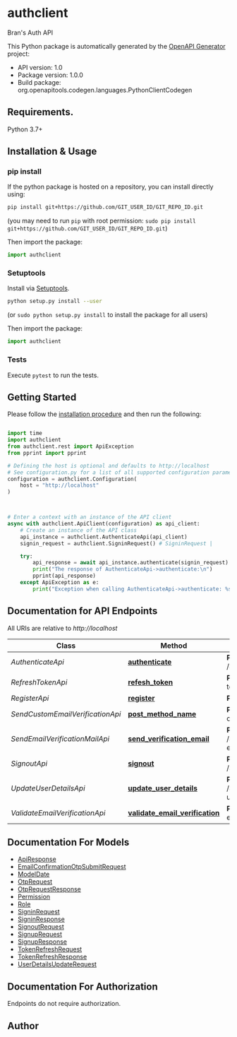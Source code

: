 # authclient
Bran's Auth API

This Python package is automatically generated by the [OpenAPI Generator](https://openapi-generator.tech) project:

- API version: 1.0
- Package version: 1.0.0
- Build package: org.openapitools.codegen.languages.PythonClientCodegen

## Requirements.

Python 3.7+

## Installation & Usage
### pip install

If the python package is hosted on a repository, you can install directly using:

```sh
pip install git+https://github.com/GIT_USER_ID/GIT_REPO_ID.git
```
(you may need to run `pip` with root permission: `sudo pip install git+https://github.com/GIT_USER_ID/GIT_REPO_ID.git`)

Then import the package:
```python
import authclient
```

### Setuptools

Install via [Setuptools](http://pypi.python.org/pypi/setuptools).

```sh
python setup.py install --user
```
(or `sudo python setup.py install` to install the package for all users)

Then import the package:
```python
import authclient
```

### Tests

Execute `pytest` to run the tests.

## Getting Started

Please follow the [installation procedure](#installation--usage) and then run the following:

```python

import time
import authclient
from authclient.rest import ApiException
from pprint import pprint

# Defining the host is optional and defaults to http://localhost
# See configuration.py for a list of all supported configuration parameters.
configuration = authclient.Configuration(
    host = "http://localhost"
)



# Enter a context with an instance of the API client
async with authclient.ApiClient(configuration) as api_client:
    # Create an instance of the API class
    api_instance = authclient.AuthenticateApi(api_client)
    signin_request = authclient.SigninRequest() # SigninRequest | 

    try:
        api_response = await api_instance.authenticate(signin_request)
        print("The response of AuthenticateApi->authenticate:\n")
        pprint(api_response)
    except ApiException as e:
        print("Exception when calling AuthenticateApi->authenticate: %s\n" % e)

```

## Documentation for API Endpoints

All URIs are relative to *http://localhost*

Class | Method | HTTP request | Description
------------ | ------------- | ------------- | -------------
*AuthenticateApi* | [**authenticate**](docs/AuthenticateApi.md#authenticate) | **POST** /api/v1/auth/public/authenticate | 
*RefreshTokenApi* | [**refesh_token**](docs/RefreshTokenApi.md#refesh_token) | **POST** /api/v1/auth/public/refresh-token | 
*RegisterApi* | [**register**](docs/RegisterApi.md#register) | **POST** /api/v1/auth/public/register | 
*SendCustomEmailVerificationApi* | [**post_method_name**](docs/SendCustomEmailVerificationApi.md#post_method_name) | **POST** /api/v1/auth/public/request-otp | 
*SendEmailVerificationMailApi* | [**send_verification_email**](docs/SendEmailVerificationMailApi.md#send_verification_email) | **POST** /api/v1/auth/authenticated/send-email-verification-mail | 
*SignoutApi* | [**signout**](docs/SignoutApi.md#signout) | **POST** /api/v1/auth/authenticated/logout | 
*UpdateUserDetailsApi* | [**update_user_details**](docs/UpdateUserDetailsApi.md#update_user_details) | **POST** /api/v1/auth/authenticated/update-user-details | 
*ValidateEmailVerificationApi* | [**validate_email_verification**](docs/ValidateEmailVerificationApi.md#validate_email_verification) | **POST** /api/v1/auth/public/validate-email-verification | 


## Documentation For Models

 - [ApiResponse](docs/ApiResponse.md)
 - [EmailConfirmationOtpSubmitRequest](docs/EmailConfirmationOtpSubmitRequest.md)
 - [ModelDate](docs/ModelDate.md)
 - [OtpRequest](docs/OtpRequest.md)
 - [OtpRequestResponse](docs/OtpRequestResponse.md)
 - [Permission](docs/Permission.md)
 - [Role](docs/Role.md)
 - [SigninRequest](docs/SigninRequest.md)
 - [SigninResponse](docs/SigninResponse.md)
 - [SignoutRequest](docs/SignoutRequest.md)
 - [SignupRequest](docs/SignupRequest.md)
 - [SignupResponse](docs/SignupResponse.md)
 - [TokenRefreshRequest](docs/TokenRefreshRequest.md)
 - [TokenRefreshResponse](docs/TokenRefreshResponse.md)
 - [UserDetailsUpdateRequest](docs/UserDetailsUpdateRequest.md)


<a id="documentation-for-authorization"></a>
## Documentation For Authorization

Endpoints do not require authorization.


## Author




